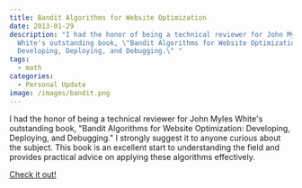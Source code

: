 ```yaml
---
title: Bandit Algorithms for Website Optimization
date: 2013-01-29
description: "I had the honor of being a technical reviewer for John Myles
  White's outstanding book, \"Bandit Algorithms for Website Optimization:
  Developing, Deploying, and Debugging.\" "
tags:
  - math
categories:
  - Personal Update
image: /images/bandit.png
---
```


I had the honor of being a technical reviewer for John Myles White's outstanding book, "Bandit Algorithms for Website Optimization: Developing, Deploying, and Debugging." I strongly suggest it to anyone curious about the subject. This book is an excellent start to understanding the field and provides practical advice on applying these algorithms effectively.

[Check it out!](https://amzn.to/3SXD9a8)

